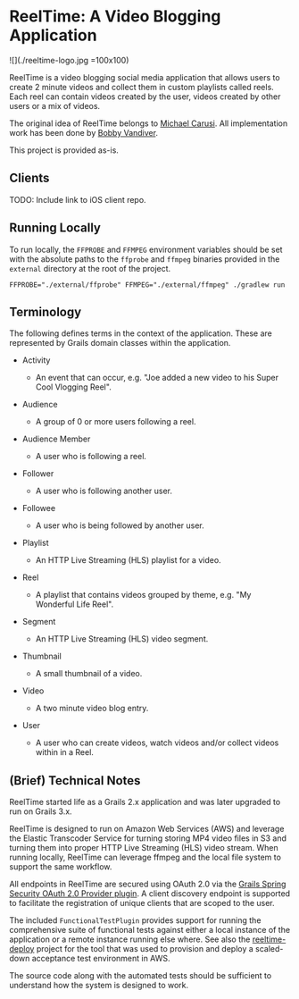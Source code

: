 ReelTime: A Video Blogging Application
======================================

![](./reeltime-logo.jpg =100x100)

ReelTime is a video blogging social media application that allows users to create 2 minute videos and collect them 
in custom playlists called reels. Each reel can contain videos created by the user, videos created by other users 
or a mix of videos. 

The original idea of ReelTime belongs to [Michael Carusi](https://www.michaelcarusi.com/). 
All implementation work has been done by [Bobby Vandiver](https://github.com/bobby-vandiver).

This project is provided as-is.

Clients
-------

TODO: Include link to iOS client repo. 

Running Locally
---------------

To run locally, the `FFPROBE` and `FFMPEG` environment variables should be set with the absolute paths to the
`ffprobe` and `ffmpeg` binaries provided in the `external` directory at the root of the project.

```shell
FFPROBE="./external/ffprobe" FFMPEG="./external/ffmpeg" ./gradlew run
```

Terminology
-----------

The following defines terms in the context of the application. These are represented by Grails domain classes within
the application.

* Activity
    - An event that can occur, e.g. "Joe added a new video to his Super Cool Vlogging Reel".

* Audience
    - A group of 0 or more users following a reel.
    
* Audience Member
    - A user who is following a reel.
    
* Follower
    - A user who is following another user.
    
* Followee
    - A user who is being followed by another user.
    
* Playlist
    - An HTTP Live Streaming (HLS) playlist for a video.

* Reel
    - A playlist that contains videos grouped by theme, e.g. "My Wonderful Life Reel".

* Segment
    - An HTTP Live Streaming (HLS) video segment.

* Thumbnail
    - A small thumbnail of a video.

* Video
    - A two minute video blog entry.
    
* User
    - A user who can create videos, watch videos and/or collect videos within in a Reel.

(Brief) Technical Notes
-----------------------

ReelTime started life as a Grails 2.x application and was later upgraded to run on Grails 3.x.

ReelTime is designed to run on Amazon Web Services (AWS) and leverage the Elastic Transcoder Service for turning 
storing MP4 video files in S3 and turning them into proper HTTP Live Streaming (HLS) video stream. When running 
locally, ReelTime can leverage ffmpeg and the local file system to support the same workflow. 

All endpoints in ReelTime are secured using OAuth 2.0 via the [Grails Spring Security OAuth 2.0 Provider plugin](https://github.com/bluesliverx/grails-spring-security-oauth2-provider).
A client discovery endpoint is supported to facilitate the registration of unique clients that are scoped to the user.

The included `FunctionalTestPlugin` provides support for running the comprehensive suite of functional tests against
either a local instance of the application or a remote instance running else where. See also the [reeltime-deploy]()
project for the tool that was used to provision and deploy a scaled-down acceptance test environment in AWS.

The source code along with the automated tests should be sufficient to understand how the system is designed to work. 